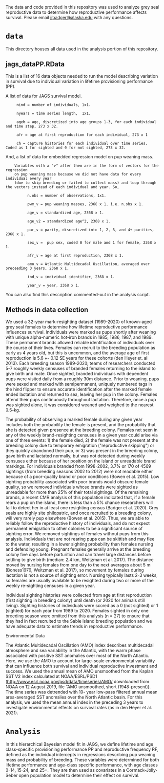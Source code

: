 
The data and code provided in this repository was used to analyze grey seal reproductive data to determine how reproductive performance affects survival. Please email jjbadger@alaska.edu with any questions.



# `data`
This directory houses all data used in the analysis portion of this repository. 

## jags_dataPP.RData
This is a list of 16 data objects needed to run the model describing variation in survival due to individual variation in lifetime provisioning performance (PP). 


 A list of data for JAGS survival model.

         nind = number of individuals, 1x1.
         
         nyears = time series length,  1x1.
         
         ageb = age, discretized into age groups 1-3, for each individual and time step, 273 x 32.
         
         afr = age at first reproduction for each individual, 273 x 1
         
         ch = capture histories for each individual over time series. Coded as 1 for sighted and 0 for not sighted, 273 x 32. 
         
          
 And, a list of data for embedded regression model on pup weaning mass. 
 
        Variables with a "v" after them are in the form of vectors for the regression 
        on pup weaning mass because we did not have data for every individual every year 
        (due to skip breeding or failed to collect mass) and loop through the vectors instead of each individual and year. So,  
        
              n.obs = number of observations, 1x1.
              
              pwm_v = pup weaning masses, 2368 x 1, i.e. n.obs x 1.
              
              age_v = standardized age, 2368 x 1.
              
              age_v2 = standardized age^2, 2368 x 1.
              
              par_v = parity, discretized into 1, 2, 3, and 4+ parities, 2368 x 1.
              
              sex_v =  pup sex, coded 0 for male and 1 for female, 2368 x 1.
              
              afr_v = age at first reproduction, 2368 x 1.
              
              amo_v = Atlantic Multidecadal Oscillation, averaged over preceeding 3 years, 2368 x 1.
              
              ind_v = individual identifier, 2368 x 1.
              
              year_v = year, 2368 x 1.


You can also find this description commented-out in the analysis script. 

## Methods in data collection 

We used a 32-year mark-resighting dataset (1989-2020) of known-aged grey seal females to determine how lifetime reproductive performance influences survival. Individuals were marked as pups shortly after weaning with unique alpha-numeric hot-iron brands in 1985, 1986, 1987, and 1989. These permanent brands allowed reliable identification of individuals over the course of their lives. Females can recruit to the breeding population as early as 4 years old, but this is uncommon, and the average age of first reproduction is 5.6 +- 0.12 SE years for these cohorts (den Heyer et. al 2013). Each breeding season 1989-2020, teams of researchers conducted 5-7 roughly weekly censuses of branded females returning to the island to give birth and mate. Once sighted, branded individuals with dependent pups were visited daily from a roughly 30m distance. Prior to weaning, pups were sexed and marked with semipermanent, uniquely numbered tags in the hind flipper to ensure accurate identification after the marked female ended lactation and returned to sea, leaving her pup in the colony. Females attend their pups continuously throughout lactation. Therefore, once a pup was sighted alone, it was considered weaned and weighed to the nearest 0.5-kg.

The probability of observing a marked female during any given year includes both the probability the female is present, and the probability that she is detected given presence at the breeding colony. Females not seen in any of the weekly brand-resighting censuses in a given year could arise via one of three events: 1) the female died, 2) the female was not present at the breeding colony due to temporary emigration ("reproductive skipping") or they quickly abandoned their pup, or 3) was present in the breeding colony, gave birth and lactated normally, but was not detected during weekly censuses either because of her position on the island or unreadable brand markings. For individuals branded from 1998-2002, 3.7% or 170 of 4569 sightings (from breeding seasons 2002 to 2012) were not readable either because of a poor-quality brand or poor conditions (Bowen et al. 2015). Low sighting probability associated with poor brands would obscure female quality, so we removed individuals whose brands were sighted as unreadable for more than 25\% of their total sightings. Of the remaining brands, a recent CMR analysis of this population indicated that, if a female rears a pup on the island, there is less than a 5% chance researchers will fail to detect her in at least one resighting census (Badger et al. 2020). Grey seals are highly site philopatric, and once recruited to a breeding colony, will very rarely pup elsewhere (Bowen et al. 2015). Thus, we are able to reliably follow the reproductive history of individuals, and do not expect permanent emigration to other colonies to be a significant source of sighting error. We removed sightings of females without pups from this analysis. Individuals that are not rearing pups can be skittish and may flee to the water, resulting in a lower sighting probability than females nursing and defending young. Pregnant females generally arrive at the breeding colony five days before parturition and can travel large distances before settling to give birth (median: 2.4 km, Weitzman et al. 2017). The distance moved by nursing females from one day to the next averages about 5 m (Boness1979, Weitzman et al. 2017), so movement by females during lactation is not a source of sighting error. Nursing typically lasts 2-3 weeks, so females are usually available to be resighted during two or more of the weekly re-sighting censuses in a given year.   

Individual sighting histories were collected from age at first reproduction (first sighting in breeding colony) until death (or 2020 for animals still living). Sighting histories of individuals were scored as a 0 (not sighted) or 1 (sighted) for each year from 1989 to 2020. Females sighted in only one breeding season were omitted from this analysis (n = 27) to ensure that they had in fact recruited to the Sable Island breeding population and we have adequate data to estimate trends in reproductive performance. 


Environmental Data

The Atlantic Multidecadal Oscillation (AMO) index describes multidecadal atmosphere and sea variability in the Atlantic, with the warm phase associated with positive SST anomalies over most of the North Atlantic. Here, we use the AMO to account for large-scale environmental variability that can influence  both survival and individual reproductive investment and success. We used the annual mean of AMO unsmoothed from the Kaplan SST V2 index calculated at NOAA/ESRL/PSD1 (http://www.esrl.noaa.gov/psd/data/timeseries/AMO/ downloaded from NOAA on 12 August 2019, file “AMO unsmoothed, short (1948-present)). The time series was detrended with 10- year low-pass filtered annual mean area-averaged SST anomalies over the North Atlantic basin. For this analysis, we used the mean annual index in the preceding 3 years to investigate environmental effects on survival rates (as in den Heyer et al. 2021). 


# `Analysis` 
 In this hierarchical Bayesian model fit in JAGS, we define lifetime and age class-specific provisioning performance PP and reproductive frequency RF, defined as the individual intercepts in regressions describing pup weaning mass and probability of breeding. These variables were determined for both lifetime performance and age-class specific performance, with age classes 0-14, 15-24, and 25+. They are then used as covariates in a Cormack-Jolly-Seber open population model to determine their effect on survival.


